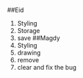 ##Eid
1. Styling
2. Storage
3. save
##Magdy
1. Styling
2. drawing
3. remove
4. clear and fix the bug